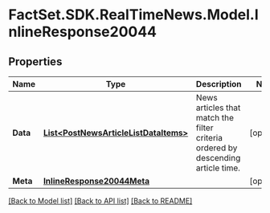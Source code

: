 # FactSet.SDK.RealTimeNews.Model.InlineResponse20044

## Properties

Name | Type | Description | Notes
------------ | ------------- | ------------- | -------------
**Data** | [**List&lt;PostNewsArticleListDataItems&gt;**](PostNewsArticleListDataItems.md) | News articles that match the filter criteria ordered by descending article time. | [optional] 
**Meta** | [**InlineResponse20044Meta**](InlineResponse20044Meta.md) |  | [optional] 

[[Back to Model list]](../README.md#documentation-for-models) [[Back to API list]](../README.md#documentation-for-api-endpoints) [[Back to README]](../README.md)

